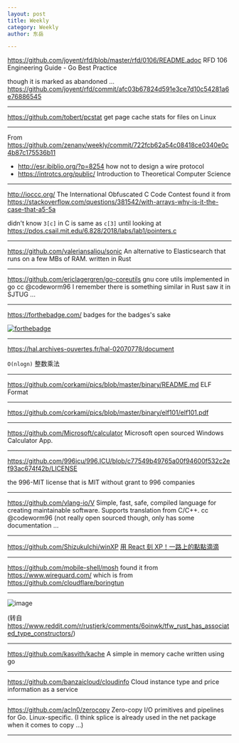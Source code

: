 ```yaml
---
layout: post
title: Weekly
category: Weekly
author: 东岳

---
```


https://github.com/joyent/rfd/blob/master/rfd/0106/README.adoc RFD 106 Engineering Guide - Go Best Practice

though it is marked as abandoned ... https://github.com/joyent/rfd/commit/afc03b67824d591e3ce7d10c54281a6e76886545

***

https://github.com/tobert/pcstat get page cache stats for files on Linux

***

From https://github.com/zenany/weekly/commit/722fcb62a54c08418ce0340e0c4b87c175536b11

- http://esr.ibiblio.org/?p=8254 how not to design a wire protocol
- https://introtcs.org/public/ Introduction to Theoretical Computer Science

***

http://ioccc.org/ The International Obfuscated C Code Contest found it from https://stackoverflow.com/questions/381542/with-arrays-why-is-it-the-case-that-a5-5a

didn't know `3[c]` in C is same as `c[3]` until looking at https://pdos.csail.mit.edu/6.828/2018/labs/lab1/pointers.c

***

https://github.com/valeriansaliou/sonic  An alternative to Elasticsearch that runs on a few MBs of RAM. written in Rust

***

https://github.com/ericlagergren/go-coreutils gnu core utils implemented in go cc @codeworm96 I remember there is something similar in Rust saw it in SJTUG ...

***

https://forthebadge.com/ badges for the badges's sake

[![forthebadge](https://forthebadge.com/images/badges/contains-technical-debt.svg)](https://forthebadge.com)

***

https://hal.archives-ouvertes.fr/hal-02070778/document

`O(nlogn)` 整数乘法

***

https://github.com/corkami/pics/blob/master/binary/README.md ELF Format

***

https://github.com/corkami/pics/blob/master/binary/elf101/elf101.pdf

***

https://github.com/Microsoft/calculator Microsoft open sourced Windows Calculator App.

***

https://github.com/996icu/996.ICU/blob/c77549b49765a00f94600f532c2ef93ac674f42b/LICENSE

the 996-MIT license that is MIT without grant to 996 companies

***

https://github.com/vlang-io/V Simple, fast, safe, compiled language for creating maintainable software. Supports translation from C/C++.  cc @codeworm96 (not really open sourced though, only has some documentation ...

***

https://github.com/ShizukuIchi/winXP   [用 React 刻 XP！一路上的點點滴滴](https://medium.com/@shizukuichi/%E7%94%A8-react-%E5%88%BB-xp-%E4%B8%80%E8%B7%AF%E4%B8%8A%E7%9A%84%E9%BB%9E%E9%BB%9E%E6%BB%B4%E6%BB%B4-7440e8bc9b73)

***

https://github.com/mobile-shell/mosh found it from https://www.wireguard.com/ which is from https://github.com/cloudflare/boringtun

***

![image](https://user-images.githubusercontent.com/4198311/55211511-3b15d700-5227-11e9-9c33-e54b84dddc6c.png)

(转自 https://www.reddit.com/r/rustjerk/comments/6oinwk/tfw_rust_has_associated_type_constructors/)

***

https://github.com/kasvith/kache A simple in memory cache written using go 

***

https://github.com/banzaicloud/cloudinfo Cloud instance type and price information as a service

***

https://github.com/acln0/zerocopy Zero-copy I/O primitives and pipelines for Go. Linux-specific.  (I think splice is already used in the net package when it comes to copy ...)

***

